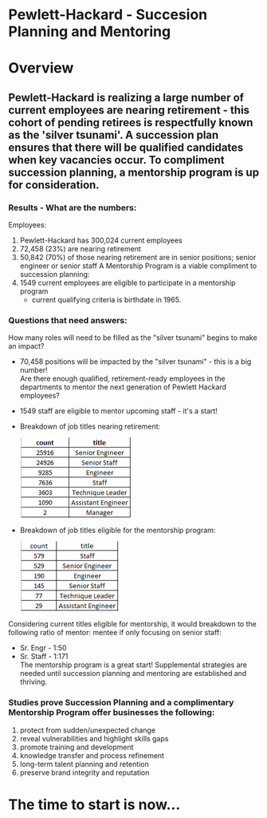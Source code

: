 # Pewlett-Hackard - Succesion Planning and Mentoring
# Overview  
## Pewlett-Hackard is realizing a large number of current employees are nearing retirement - this cohort of pending retirees is respectfully known as the 'silver tsunami'. A succession plan ensures that there will be qualified candidates when key vacancies occur.  To compliment succession planning, a mentorship program is up for consideration.  

### Results - What are the numbers:  
  Employees:
  1. Pewlett-Hackard has 300,024 current employees
  2. 72,458 (23%) are nearing retirement
  3. 50,842 (70%) of those nearing retirement are in senior positions; senior engineer or senior staff
  A Mentorship Program is a viable compliment to succession planning:
  4.  1549 current employees are eligible to participate in a mentorship program
      * current qualifying criteria is birthdate in 1965.
 ### Questions that need answers:
How many roles will need to be filled as the "silver tsunami" begins to make an impact?  
* 70,458 positions will be impacted by the "silver tsunami" - this is a big number!    
Are there enough qualified, retirement-ready employees in the departments to mentor the next generation of Pewlett Hackard employees?  
* 1549 staff are eligible to mentor upcoming staff - it's a start!  
* Breakdown of job titles nearing retirement:    

    ![](/Images/retiring_titles.png)  
    
* Breakdown of job titles eligible for the mentorship program:   

   ![](/Images/mentoring_eligibility_titles.png)  
   
Considering current titles eligible for mentorship, it would breakdown to the following ratio of mentor: mentee if only focusing on senior staff: 
* Sr. Engr - 1:50
* Sr. Staff - 1:171  
The mentorship program is a great start!  Supplemental strategies are needed until succession planning and mentoring are established and thriving.
### Studies prove Succession Planning and a complimentary Mentorship Program offer businesses the following:
  1. protect from sudden/unexpected change
  2. reveal vulnerabilities and highlight skills gaps
  3. promote training and development
  4. knowledge transfer and process refinement
  5. long-term talent planning and retention
  6. preserve brand integrity and reputation
# The time to start is now...
